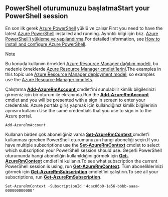 
## <a name="start-your-powershell-session"></a><span data-ttu-id="7e158-101">PowerShell oturumunuzu başlatma</span><span class="sxs-lookup"><span data-stu-id="7e158-101">Start your PowerShell session</span></span>
<span data-ttu-id="7e158-102">En son ilk gerek [Azure PowerShell](http://msdn.microsoft.com/library/mt619274.aspx) yüklü ve çalışır.</span><span class="sxs-lookup"><span data-stu-id="7e158-102">First you need to have the latest [Azure PowerShell](http://msdn.microsoft.com/library/mt619274.aspx) installed and running.</span></span> <span data-ttu-id="7e158-103">Ayrıntılı bilgi için bkz. [Azure PowerShell'i yükleme ve yapılandırma](/powershell/azureps-cmdlets-docs).</span><span class="sxs-lookup"><span data-stu-id="7e158-103">For detailed information, see [How to install and configure Azure PowerShell](/powershell/azureps-cmdlets-docs).</span></span>

> [!NOTE]
> <span data-ttu-id="7e158-104">Bu konuda kullanım örnekleri [Azure Resource Manager dağıtım modeli](../articles/azure-resource-manager/resource-group-overview.md), bu nedenle örneklerde [Azure Resource Manager cmdlet'lerini](http://msdn.microsoft.com/library/azure/mt125356.aspx).</span><span class="sxs-lookup"><span data-stu-id="7e158-104">The examples in this topic use [Azure Resource Manager deployment model](../articles/azure-resource-manager/resource-group-overview.md), so examples use the [Azure Resource Manager cmdlets](http://msdn.microsoft.com/library/azure/mt125356.aspx).</span></span> 
> 
> 

<span data-ttu-id="7e158-105">Çalıştırma [ **Add-AzureRmAccount** ](http://msdn.microsoft.com/library/mt619267.aspx) cmdlet'ini sunulabilir kimlik bilgilerinizi girmeniz için bir oturum ile ekranında.</span><span class="sxs-lookup"><span data-stu-id="7e158-105">Run the [**Add-AzureRmAccount**](http://msdn.microsoft.com/library/mt619267.aspx) cmdlet and you will be presented with a sign in screen to enter your credentials.</span></span> <span data-ttu-id="7e158-106">Azure portala giriş yapmak için kullandığınız kimlik bilgilerinin aynısını kullanın.</span><span class="sxs-lookup"><span data-stu-id="7e158-106">Use the same credentials that you use to sign in to the Azure portal.</span></span>

    Add-AzureRmAccount

<span data-ttu-id="7e158-107">Kullanan birden çok aboneliğiniz varsa [ **Set-AzureRmContext** ](http://msdn.microsoft.com/library/mt619263.aspx) cmdlet'i kullanması gereken PowerShell oturumunuzun hangi aboneliği seçin.</span><span class="sxs-lookup"><span data-stu-id="7e158-107">If you have multiple subscriptions use the [**Set-AzureRmContext**](http://msdn.microsoft.com/library/mt619263.aspx) cmdlet to select which subscription your PowerShell session should use.</span></span> <span data-ttu-id="7e158-108">Geçerli PowerShell oturumunda hangi aboneliğin kullanıldığını görmek için [**Get-AzureRmContext**](http://msdn.microsoft.com/library/mt619265.aspx) cmdlet’ini kullanın.</span><span class="sxs-lookup"><span data-stu-id="7e158-108">To see what subscription the current PowerShell session is using, run [**Get-AzureRmContext**](http://msdn.microsoft.com/library/mt619265.aspx).</span></span> <span data-ttu-id="7e158-109">Tüm aboneliklerinizi görmek için [**Get-AzureRmSubscription**](http://msdn.microsoft.com/library/mt619284.aspx) cmdlet’ini çalıştırın.</span><span class="sxs-lookup"><span data-stu-id="7e158-109">To see all your subscriptions, run [**Get-AzureRmSubscription**](http://msdn.microsoft.com/library/mt619284.aspx).</span></span>

    Set-AzureRmContext -SubscriptionId '4cac86b0-1e56-bbbb-aaaa-000000000000'

